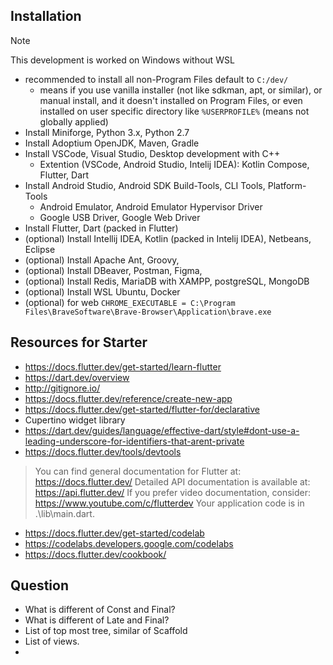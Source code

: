 ## Installation

> [!NOTE]
> This development is worked on Windows without WSL

- recommended to install all non-Program Files default to `C:/dev/`
  - means if you use vanilla installer (not like sdkman, apt, or similar), or manual install, and it doesn't installed on Program Files, or even installed on user specific directory like `%USERPROFILE%` (means not globally applied)
- Install Miniforge, Python 3.x, Python 2.7
- Install Adoptium OpenJDK, Maven, Gradle
- Install VSCode, Visual Studio, Desktop development with C++
  - Extention (VSCode, Android Studio, Intelij IDEA): Kotlin Compose, Flutter, Dart
- Install Android Studio, Android SDK Build-Tools, CLI Tools, Platform-Tools
  - Android Emulator, Android Emulator Hypervisor Driver
  - Google USB Driver, Google Web Driver
- Install Flutter, Dart (packed in Flutter)
- (optional) Install Intellij IDEA, Kotlin (packed in Intelij IDEA), Netbeans, Eclipse
- (optional) Install Apache Ant, Groovy,
- (optional) Install DBeaver, Postman, Figma, 
- (optional) Install Redis, MariaDB with XAMPP, postgreSQL, MongoDB
- (optional) Install WSL Ubuntu, Docker
- (optional) for web `CHROME_EXECUTABLE = C:\Program Files\BraveSoftware\Brave-Browser\Application\brave.exe`

## Resources for Starter

- https://docs.flutter.dev/get-started/learn-flutter
- https://dart.dev/overview
- http://gitignore.io/
- https://docs.flutter.dev/reference/create-new-app
- https://docs.flutter.dev/get-started/flutter-for/declarative
- Cupertino widget library
- https://dart.dev/guides/language/effective-dart/style#dont-use-a-leading-underscore-for-identifiers-that-arent-private
- https://docs.flutter.dev/tools/devtools

> You can find general documentation for Flutter at: https://docs.flutter.dev/
> Detailed API documentation is available at: https://api.flutter.dev/
> If you prefer video documentation, consider: https://www.youtube.com/c/flutterdev
> Your application code is in .\lib\main.dart.

- https://docs.flutter.dev/get-started/codelab
- https://codelabs.developers.google.com/codelabs
- https://docs.flutter.dev/cookbook/

## Question
- What is different of Const and Final?
- What is different of Late and Final?
- List of top most tree, similar of Scaffold
- List of views.
- 